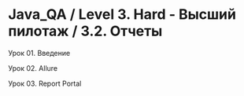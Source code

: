 # Java_QA / Level 3. Hard - Высший пилотаж / 3.2. Отчеты

Урок 01. Введение

Урок 02. Allure

Урок 03. Report Portal